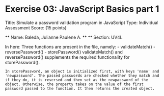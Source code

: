 # Exercise 03: JavaScript Basics part 1

Title: Simulate a password validation program in JavaScript
Type: Individual Assessment
Score: (15 points)

** Name: Baleda, Julianne Paulene A. **
** Section: UV4L

In here:
    Three functions are present in the file, namely:
        - validateMatch()
        - reversePassword()
        - storePassword()
    validateMatch() and reversePassword() supplements the required functionality for storePassword().

    In storePassword, an object is initialized first, with keys 'name' and 'newpassword'. The passed passwords are checked whether they match and if they do, it is reversed and then set as the newpassword of the object. Otherwise, the property takes on the value of the first password passed to the function. It then returns the created object.
    
